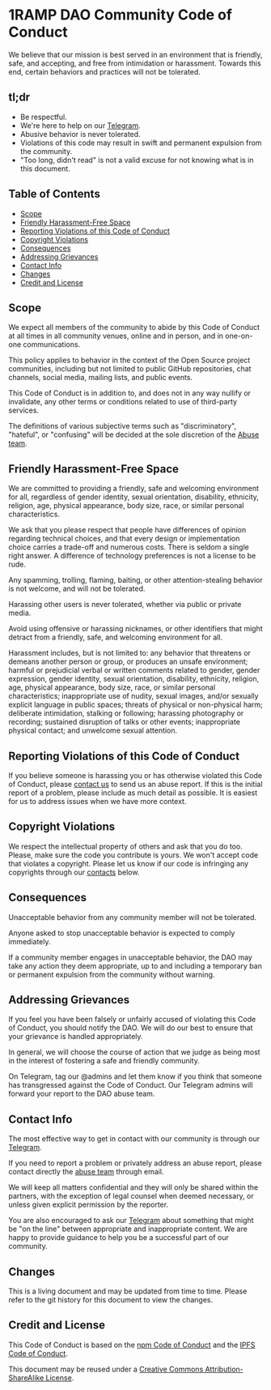 # 1RAMP DAO Community Code of Conduct

We believe that our mission is best served in an environment that is friendly, safe, and accepting, and free from intimidation or harassment. Towards this end, certain behaviors and practices will not be tolerated.

## tl;dr

- Be respectful.
- We're here to help on our [Telegram](https://t.me/dao1ramp).
- Abusive behavior is never tolerated.
- Violations of this code may result in swift and permanent expulsion from the community.
- "Too long, didn't read" is not a valid excuse for not knowing what is in this document.

## Table of Contents

- [Scope](#scope)
- [Friendly Harassment-Free Space](#friendly-harassment-free-space)
- [Reporting Violations of this Code of Conduct](#reporting-violations-of-this-code-of-conduct)
- [Copyright Violations](#copyright-violations)
- [Consequences](#consequences)
- [Addressing Grievances](#addressing-grievances)
- [Contact Info](#contact-info)
- [Changes](#changes)
- [Credit and License](#credit-and-license)

## Scope

We expect all members of the community to abide by this Code of Conduct at all times in all community venues, online and in person, and in one-on-one communications.

This policy applies to behavior in the context of the Open Source project communities, including but not limited to public GitHub repositories, chat channels, social media, mailing lists, and public events.

This Code of Conduct is in addition to, and does not in any way nullify or invalidate, any other terms or conditions related to use of third-party services.

The definitions of various subjective terms such as "discriminatory", "hateful", or "confusing" will be decided at the sole discretion of the [Abuse team](#contact-info).

## Friendly Harassment-Free Space

We are committed to providing a friendly, safe and welcoming environment for all, regardless of gender identity, sexual orientation, disability, ethnicity, religion, age, physical appearance, body size, race, or similar personal characteristics.

We ask that you please respect that people have differences of opinion regarding technical choices, and that every design or implementation choice carries a trade-off and numerous costs. There is seldom a single right answer. A difference of technology preferences is not a license to be rude.

Any spamming, trolling, flaming, baiting, or other attention-stealing behavior is not welcome, and will not be tolerated.

Harassing other users is never tolerated, whether via public or private media.

Avoid using offensive or harassing nicknames, or other identifiers that might detract from a friendly, safe, and welcoming environment for all.

Harassment includes, but is not limited to: any behavior that threatens or demeans another person or group, or produces an unsafe environment; harmful or prejudicial verbal or written comments related to gender, gender expression, gender identity, sexual orientation, disability, ethnicity, religion, age, physical appearance, body size, race, or similar personal characteristics; inappropriate use of nudity, sexual images, and/or sexually explicit language in public spaces; threats of physical or non-physical harm; deliberate intimidation, stalking or following; harassing photography or recording; sustained disruption of talks or other events; inappropriate physical contact; and unwelcome sexual attention.

## Reporting Violations of this Code of Conduct

If you believe someone is harassing you or has otherwise violated this Code of Conduct, please [contact us](#contact-info) to send us an abuse report. If this is the initial report of a problem, please include as much detail as possible. It is easiest for us to address issues when we have more context.


## Copyright Violations

We respect the intellectual property of others and ask that you do too. Please, make sure the code you contribute is yours. We won't accept code that violates a copyright. Please let us know if our code is infringing any copyrights through our [contacts](#contact-info) below.

## Consequences

Unacceptable behavior from any community member will not be tolerated.

Anyone asked to stop unacceptable behavior is expected to comply immediately.

If a community member engages in unacceptable behavior, the DAO may take any action they deem appropriate, up to and including a temporary ban or permanent expulsion from the community without warning.

## Addressing Grievances

If you feel you have been falsely or unfairly accused of violating this Code of Conduct, you should notify the DAO. We will do our best to ensure that your grievance is handled appropriately.

In general, we will choose the course of action that we judge as being most in the interest of fostering a safe and friendly community.

On Telegram, tag our @admins and let them know if you think that someone has transgressed against the Code of Conduct. Our Telegram admins will forward your report to the DAO abuse team.

## Contact Info

The most effective way to get in contact with our community is through our [Telegram](https://t.me/dao1ramp).

If you need to report a problem or privately address an abuse report, please contact directly the [abuse team](mailto:abuse@1ramp.org) through email.

We will keep all matters confidential and they will only be shared within the partners, with the exception of legal counsel when deemed necessary, or unless given explicit permission by the reporter.

You are also encouraged to ask our [Telegram](https://t.me/dao1ramp) about something that might be "on the line" between appropriate and inappropriate content. We are happy to provide guidance to help you be a successful part of our community.

## Changes

This is a living document and may be updated from time to time. Please refer to the git history for this document to view the changes.

## Credit and License
This Code of Conduct is based on the [npm Code of Conduct](https://www.npmjs.com/policies/conduct) and the [IPFS Code of Conduct](https://github.com/ipfs/community/blob/master/code-of-conduct.md).

This document may be reused under a [Creative Commons Attribution-ShareAlike
License](http://creativecommons.org/licenses/by-sa/4.0/).
